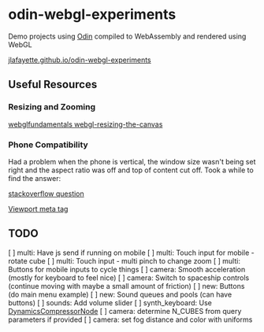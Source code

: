 # odin-webgl-experiments

Demo projects using [Odin]("https://odin-lang.org/") compiled to WebAssembly and rendered using WebGL

[jlafayette.github.io/odin-webgl-experiments](https://jlafayette.github.io/odin-webgl-experiments/)

## Useful Resources

### Resizing and Zooming

[webglfundamentals webgl-resizing-the-canvas](https://webglfundamentals.org/webgl/lessons/webgl-resizing-the-canvas.html)

### Phone Compatibility

Had a problem when the phone is vertical, the window size wasn't being set right and the
aspect ratio was off and top of content cut off.  Took a while to find the answer:

[stackoverflow question](https://stackoverflow.com/questions/26799330/why-does-window-innerheight-return-180-when-in-horizontal-orientation)

[Viewport meta tag](https://developer.mozilla.org/en-US/docs/Web/HTML/Viewport_meta_tag)

## TODO

[ ] multi: Have js send if running on mobile
[ ] multi: Touch input for mobile - rotate cube
[ ] multi: Touch input - multi pinch to change zoom
[ ] multi: Buttons for mobile inputs to cycle things
[ ] camera: Smooth acceleration (mostly for keyboard to feel nice)
[ ] camera: Switch to spaceship controls (continue moving with maybe a small amount of friction)
[ ] new: Buttons (do main menu example)
[ ] new: Sound queues and pools (can have buttons)
[ ] sounds: Add volume slider
[ ] synth_keyboard: Use [DynamicsCompressorNode](https://developer.mozilla.org/en-US/docs/Web/API/DynamicsCompressorNode)
[ ] camera: determine N_CUBES from query parameters if provided
[ ] camera: set fog distance and color with uniforms
